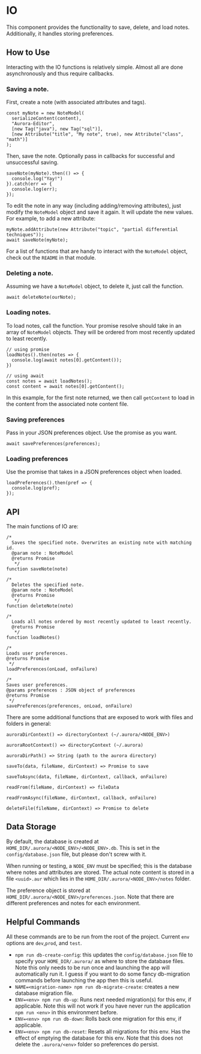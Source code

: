 # IO
This component provides the functionality to save, delete, and load notes.
Additionally, it handles storing preferences.

## How to Use
Interacting with the IO functions is relatively simple. Almost all are done asynchronously and thus
require callbacks.

### Saving a note.
First, create a note (with associated attributes and tags).
```
const myNote = new NoteModel(
  serializeContent(content),
  "Aurora-Editor",
  [new Tag("java"), new Tag("sql")],
  [new Attribute("title", "My note", true), new Attribute("class", "math")]
);
```
Then, save the note. Optionally pass in callbacks for successful and unsuccessful saving.
```
saveNote(myNote).then(() => {
  console.log("Yay!")
}).catch(err => {
  console.log(err);
});
```
To edit the note in any way (including adding/removing attributes), just modify the
`NoteModel` object and save it again. It will update the new values. For example, to add a new attribute:
```
myNote.addAttribute(new Attribute("topic", "partial differential techniques"));
await saveNote(myNote);
```
For a list of functions that are handy to interact with the `NoteModel` object, check out the `README` in that module.

### Deleting a note.
Assuming we have a `NoteModel` object, to delete it, just call the function.
```
await deleteNote(ourNote);
```

### Loading notes.
To load notes, call the function. Your promise resolve should take in an array of `NoteModel`
objects. They will be ordered from most recently updated to least recently.
```
// using promise
loadNotes().then(notes => {
  console.log(await notes[0].getContent());
})

// using await
const notes = await loadNotes();
const content = await notes[0].getContent();
```
In this example, for the first note returned, we then call `getContent` to load in the content
from the associated note content file.

### Saving preferences
Pass in your JSON preferences object. Use the promise as you want.
```
await savePreferences(preferences);
```

### Loading preferences
Use the promise that takes in a JSON preferences object when loaded.
```
loadPreferences().then(pref => {
  console.log(pref);
});
```

## API
The main functions of IO are:
```
/*
  Saves the specified note. Overwrites an existing note with matching id.
  @param note : NoteModel
  @returns Promise
   */
function saveNote(note)

/*
  Deletes the specified note.
  @param note : NoteModel
  @returns Promise
   */
function deleteNote(note)

/*
  Loads all notes ordered by most recently updated to least recently.
  @returns Promise
   */
function loadNotes()

/*
Loads user preferences.
@returns Promise
 */
loadPreferences(onLoad, onFailure)

/*
Saves user preferences.
@params preferences : JSON object of preferences
@returns Promise
 */
savePreferences(preferences, onLoad, onFailure)
```

There are some additional functions that are exposed to work with files and folders in general:

```
auroraDirContext() => directoryContext (~/.aurora/<NODE_ENV>)

auroraRootContext() => directoryContext (~/.aurora)

auroraDirPath() => String (path to the aurora directory)

saveTo(data, fileName, dirContext) => Promise to save

saveToAsync(data, fileName, dirContext, callback, onFailure)

readFrom(fileName, dirContext) => fileData

readFromAsync(fileName, dirContext, callback, onFailure)

deleteFile(fileName, dirContext) => Promise to delete
```

## Data Storage
By default, the database is created at `HOME_DIR/.aurora/<NODE_ENV>/<NODE_ENV>.db`.
This is set in the `config/database.json` file, but please don't screw with it.

When running or testing, a `NODE_ENV` must be specified; this is the database where notes and attributes are stored.
The actual note content is stored in a file `<uuid>.aur` which lies in the `HOME_DIR/.aurora/<NODE_ENV>/notes` folder.

The preference object is stored at `HOME_DIR/.aurora/<NODE_ENV>/preferences.json`.
Note that there are different preferences and notes for each environment.

## Helpful Commands
All these commands are to be run from the root of the project.
Current `env` options are `dev`,`prod`, and `test`.
- `npm run db-create-config`: this updates the `config/database.json` file to specify your `HOME_DIR/.aurora/` as where to store the database files. Note this only needs to be run once and launching the app will automatically run it. I guess if you want to do some fancy db-migration commands before launching the app then this is useful.
- `NAME=<migration-name> npm run db-migrate-create`: creates a new database migration file.
- `ENV=<env> npm run db-up`: Runs next needed migration(s) for this env, if applicable. Note this will not work if you have never run the application `npm run <env>` in this environment before.
- `ENV=<env> npm run db-down`: Rolls back one migration for this env, if applicable.
- `ENV=<env> npm run db-reset`: Resets all migrations for this env. Has the effect of emptying the database for this env. Note that this does not delete the `.aurora/<env>` folder so preferences do persist.
